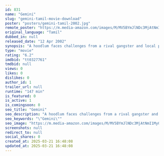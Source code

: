```yaml
---
id: 831
name: "Gemini"
slug: "gemini-tamil-movie-download"
poster: "posters/gemini-tamil-2002.jpg"
remote_poster: "https://m.media-amazon.com/images/M/MV5BYmJlNDc3MjAtNmI1My00MGEzLTllZDktMTA0NDEzYzY4ZTQ3XkEyXkFqcGdeQXVyMTY1MzAyNjU4._V1_SX300.jpg"
original_language: "Tamil"
dubbed_in: null
released_date: "12 Apr 2002"
synopsis: "A hoodlum faces challenges from a rival gangster and local police after falling in love and deciding to go straight."
type: "movie"
rating: "6.2"
imdbid: "tt0327761"
tmdbid: null
views: 0
likes: 0
dislikes: 0
author_id: 1
trailer_url: null
runtime: "147 min"
is_featured: 0
is_active: 1
is_comingsoon: 0
seo_title: "Gemini"
seo_description: "A hoodlum faces challenges from a rival gangster and local police after falling in love and deciding to go straight."
seo_keywords: "\"Gemini\""
seo_image: "https://m.media-amazon.com/images/M/MV5BYmJlNDc3MjAtNmI1My00MGEzLTllZDktMTA0NDEzYzY4ZTQ3XkEyXkFqcGdeQXVyMTY1MzAyNjU4._V1_SX300.jpg"
screenshots: null
redirect_to: null
social_shares: 0
created_at: 2025-03-21 16:48:08
updated_at: 2025-03-21 16:48:08
---
```


